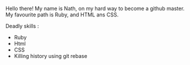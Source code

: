 
Hello there! My name is Nath, on my hard way to become a github master.
My favourite path is Ruby, and HTML ans CSS.

Deadly skills :
* Ruby
* Html
* CSS
* Killing history using git rebase


